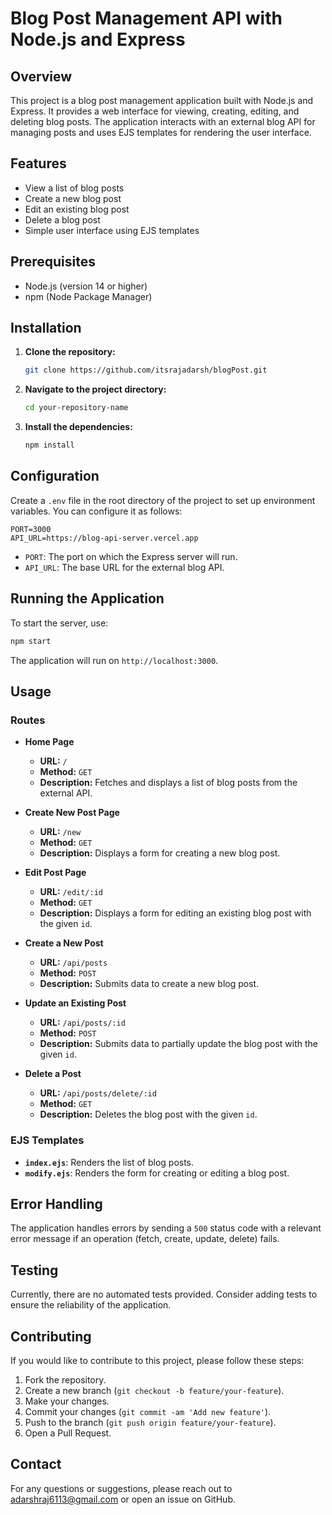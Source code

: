 # Blog Post Management API with Node.js and Express

## Overview

This project is a blog post management application built with Node.js and Express. It provides a web interface for viewing, creating, editing, and deleting blog posts. The application interacts with an external blog API for managing posts and uses EJS templates for rendering the user interface.

## Features

- View a list of blog posts
- Create a new blog post
- Edit an existing blog post
- Delete a blog post
- Simple user interface using EJS templates

## Prerequisites

- Node.js (version 14 or higher)
- npm (Node Package Manager)

## Installation

1. **Clone the repository:**

    ```bash
    git clone https://github.com/itsrajadarsh/blogPost.git
    ```

2. **Navigate to the project directory:**

    ```bash
    cd your-repository-name
    ```

3. **Install the dependencies:**

    ```bash
    npm install
    ```

## Configuration

Create a `.env` file in the root directory of the project to set up environment variables. You can configure it as follows:

```env
PORT=3000
API_URL=https://blog-api-server.vercel.app
```

- `PORT`: The port on which the Express server will run.
- `API_URL`: The base URL for the external blog API.

## Running the Application

To start the server, use:

```bash
npm start
```

The application will run on `http://localhost:3000`.

## Usage

### Routes

- **Home Page**
  
  - **URL:** `/`
  - **Method:** `GET`
  - **Description:** Fetches and displays a list of blog posts from the external API.

- **Create New Post Page**
  
  - **URL:** `/new`
  - **Method:** `GET`
  - **Description:** Displays a form for creating a new blog post.

- **Edit Post Page**
  
  - **URL:** `/edit/:id`
  - **Method:** `GET`
  - **Description:** Displays a form for editing an existing blog post with the given `id`.

- **Create a New Post**
  
  - **URL:** `/api/posts`
  - **Method:** `POST`
  - **Description:** Submits data to create a new blog post.

- **Update an Existing Post**
  
  - **URL:** `/api/posts/:id`
  - **Method:** `POST`
  - **Description:** Submits data to partially update the blog post with the given `id`.

- **Delete a Post**
  
  - **URL:** `/api/posts/delete/:id`
  - **Method:** `GET`
  - **Description:** Deletes the blog post with the given `id`.

### EJS Templates

- **`index.ejs`**: Renders the list of blog posts.
- **`modify.ejs`**: Renders the form for creating or editing a blog post.

## Error Handling

The application handles errors by sending a `500` status code with a relevant error message if an operation (fetch, create, update, delete) fails.

## Testing

Currently, there are no automated tests provided. Consider adding tests to ensure the reliability of the application.

## Contributing

If you would like to contribute to this project, please follow these steps:

1. Fork the repository.
2. Create a new branch (`git checkout -b feature/your-feature`).
3. Make your changes.
4. Commit your changes (`git commit -am 'Add new feature'`).
5. Push to the branch (`git push origin feature/your-feature`).
6. Open a Pull Request.


## Contact

For any questions or suggestions, please reach out to adarshraj6113@gmail.com or open an issue on GitHub.
```
